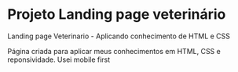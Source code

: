 # Projeto Landing page veterinário
 Landing page Veterinario - Aplicando conhecimento de HTML e CSS

 Página criada para aplicar meus conhecimentos em HTML, CSS e reponsividade.
 Usei mobile first

